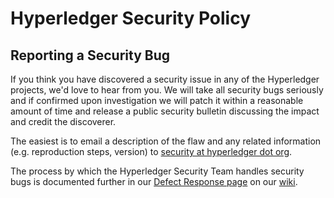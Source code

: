 # Hyperledger Security Policy

## Reporting a Security Bug

If you think you have discovered a security issue in any of the Hyperledger projects, we'd love to hear from you. We will take all security bugs seriously and if confirmed upon investigation we will patch it within a reasonable amount of time and release a public security bulletin discussing the impact and credit the discoverer.

The easiest is to email a description of the flaw and any related information (e.g. reproduction steps, version) to [security at hyperledger dot org](mailto:security@hyperledger.org).

The process by which the Hyperledger Security Team handles security bugs is documented further in our [Defect Response page](https://wiki.hyperledger.org/display/SEC/Defect+Response) on our [wiki](https://wiki.hyperledger.org).
